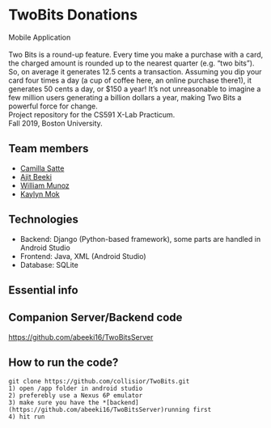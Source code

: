 # TwoBits Donations
Mobile Application <br>
<br />
Two Bits is a round-up feature. Every time you make a purchase with a card, the charged amount is rounded up to the nearest quarter (e.g. “two bits”). So, on average it generates 12.5 cents a transaction.  Assuming you dip your card four times a day (a cup of coffee here, an online purchase there1), it generates 50 cents a day, or $150 a year! It’s not unreasonable to imagine a few million users generating a billion dollars a year, making Two Bits a powerful force for change. <br>
Project repository for the CS591 X-Lab Practicum. <br />
Fall 2019, Boston University.

## Team members
* [Camilla Satte](https://github.com/collisior)
* [Ajit Beeki](https://github.com/abeeki16)
* [William Munoz](https://github.com/WillPower98)
* [Kaylyn Mok](https://github.com/mhkaylyn)

## Technologies

* Backend: Django (Python-based framework), some parts are handled in Android Studio
* Frontend: Java, XML (Android Studio)
* Database: SQLite

## Essential info

## Companion Server/Backend code

https://github.com/abeeki16/TwoBitsServer

## How to run the code?



```
git clone https://github.com/collisior/TwoBits.git
1) open /app folder in android studio
2) preferebly use a Nexus 6P emulator
3) make sure you have the *[backend](https://github.com/abeeki16/TwoBitsServer)running first 
4) hit run

```
